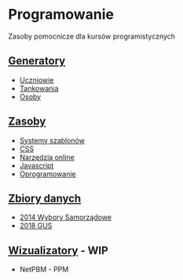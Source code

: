 # Programowanie

Zasoby pomocnicze dla kursów programistycznych

## [Generatory](Generatory)

* [Uczniowie](Generatory/uczniowie.html)
* [Tankowania](Generatory/tankowania.html)
* [Osoby](Generatory/osoby.html)

## [Zasoby](Zasoby)
* [Systemy szablonów](Zasoby/Szablony.md)
* [CSS](Zasoby/CSS.md)
* [Narzędzia online](Zasoby/Narzedzia.md)
* [Javascript](Zasoby/Javascript.md)
* [Oprogramowanie](Zasoby/Oprogramowanie.md)

## [Zbiory danych](Zbiory_danych)

* [2014 Wybory Samorządowe](Zbiory_danych/2014-wybory-samorzadowe.sql)
* [2018 GUS](Zbiory_danych/2018-dane-gus-populacja.sql)

## [Wizualizatory](Wizualizatory) - WIP

* NetPBM - PPM


